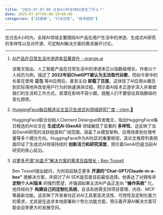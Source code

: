 ```yaml
---
title: "2025.07.07.00 过去4小时全球AI发生了什么？"
date: 2025-07-07T00:00:19+08:00
categories: ["AI最新", "行业动态", "技术趋势"]
---
```


---

在过去4小时内，全球AI领域主要围绕AI产品在用户生活中的渗透、生成式AI研究的多样性以及对开源、可定制AI解决方案的需求展开讨论。

---

1.  [AI产品在日常生活中渗透率显著提升 - orange.ai](https://x.com/oran_ge/status/1941869323053891891)

    该推文指出，人工智能产品在日常生活中的渗透率正以指数级增长。作者以个人经历为例，描述了 **2022年前ChatGPT被认为无法取代谷歌**，而如今家中的长辈在使用 **豆包** 等AI应用后，甚至主动 **卸载了百度**。这体现了AI应用从概念到实际落地并改变用户行为的快速演进过程，预示着AI技术正逐步深入并重塑我们的生活和工作方式，其潜在影响不容小觑，提醒人们不要低估其指数级的变化趋势。

2.  [HuggingFace每日精选论文显示生成式AI领域研究广度 - clem 🤗](https://x.com/ClementDelangue/status/1941860281027604666)

    HuggingFace联合创始人Clement Delangue转发推文，指出HuggingFace每日精选的AI论文在 **生成式AI (GenAI)** 领域展现了显著的 **多样性**。这反映了当前GenAI研究的活跃程度和广阔范围，涵盖了从模型架构、应用场景到伦理考量等多个细分方向。HuggingFace作为AI社区的重要枢纽，其论文推荐列表侧面印证了生成式AI领域持续的 **创新活力和研究深度**，预示着GenAI仍是当前AI研究的核心前沿。

3.  [对更多开源“AI盒子”解决方案的需求日益增长 - Ben Tossell](https://x.com/bentossell/status/1941845790579630162)

    Ben Tossell提出疑问，为何目前缺乏更多 **开源的“Chat-GPT/Claude-in-a-box”** 类解决方案，并探讨了AI SDK是否是目前最佳选择。他表达了对拥有并 **定制个人AI版本** 的强烈愿望，并强调如果主流AI产品正走向 **“操作系统”** 化，他将倾向于 **构建自己的定制化系统**，且该系统需支持项目管理、内存、MCP等最新功能。这反映了开发者社区对AI工具更高灵活性、可控性及定制化能力的需求，尤其是在追求本地部署和个性化功能方面，预示着开源AI解决方案可能会迎来更大的发展空间。